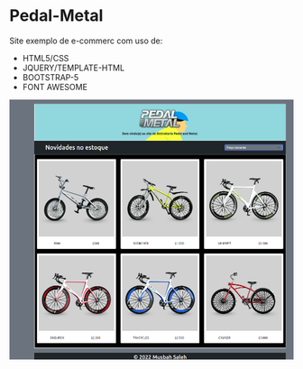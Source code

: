 # Pedal-Metal

Site exemplo de e-commerc com uso de:

- HTML5/CSS
- JQUERY/TEMPLATE-HTML
- BOOTSTRAP-5
- FONT AWESOME

![This is an image](https://github.com/GabrielMusbah/Pedal-Metal/blob/master/pedalmetal.png)
